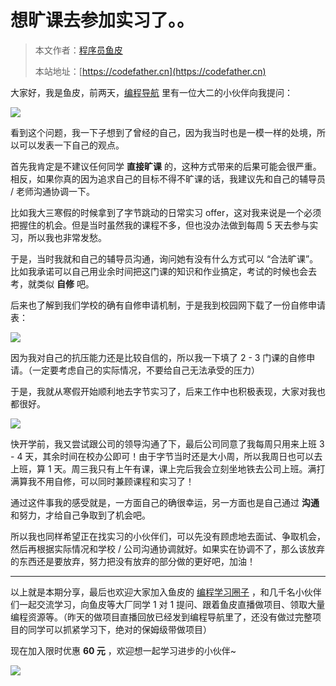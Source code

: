 # 想旷课去参加实习了。。

> 本文作者：[程序员鱼皮](https://yuyuanweb.feishu.cn/wiki/Abldw5WkjidySxkKxU2cQdAtnah)
>
> 本站地址：[https://codefather.cn](https://codefather.cn)

大家好，我是鱼皮，前两天，[编程导航](https://mp.weixin.qq.com/s?__biz=MzI1NDczNTAwMA==&mid=2247505617&idx=1&sn=73c5e2b1ad9b22d93e8fd6153199ab22&scene=21#wechat_redirect) 里有一位大二的小伙伴向我提问：

![](https://pic.yupi.icu/5563/202311070836530.png)

看到这个问题，我一下子想到了曾经的自己，因为我当时也是一模一样的处境，所以可以发表一下自己的观点。

首先我肯定是不建议任何同学 **直接旷课** 的，这种方式带来的后果可能会很严重。相反，如果你真的因为追求自己的目标不得不旷课的话，我建议先和自己的辅导员 / 老师沟通协调一下。

比如我大三寒假的时候拿到了字节跳动的日常实习 offer，这对我来说是一个必须把握住的机会。但是当时虽然我的课程不多，但也没办法做到每周 5 天去参与实习，所以我也非常发愁。

于是，当时我就和自己的辅导员沟通，询问她有没有什么方式可以 “合法旷课”。比如我承诺可以自己用业余时间把这门课的知识和作业搞定，考试的时候也会去考，就类似 **自修** 吧。

后来也了解到我们学校的确有自修申请机制，于是我到校园网下载了一份自修申请表：

![](https://pic.yupi.icu/5563/202311070836569.png)

因为我对自己的抗压能力还是比较自信的，所以我一下填了 2 - 3 门课的自修申请。（一定要考虑自己的实际情况，不要给自己无法承受的压力）

于是，我就从寒假开始顺利地去字节实习了，后来工作中也积极表现，大家对我也都很好。

![](https://pic.yupi.icu/5563/202311070836669.png)

快开学前，我又尝试跟公司的领导沟通了下，最后公司同意了我每周只用来上班 3 - 4 天，其余时间在校办公即可！由于字节当时还是大小周，所以我周日也可以去上班，算 1 天。周三我只有上午有课，课上完后我会立刻坐地铁去公司上班。满打满算我不用自修，可以同时兼顾课程和实习了！

通过这件事我的感受就是，一方面自己的确很幸运，另一方面也是自己通过 **沟通** 和努力，才给自己争取到了机会吧。

所以我也同样希望正在找实习的小伙伴们，可以先没有顾虑地去面试、争取机会，然后再根据实际情况和学校 / 公司沟通协调就好。如果实在协调不了，那么该放弃的东西还是要放弃，努力把没有放弃的部分做的更好吧，加油！



------


以上就是本期分享，最后也欢迎大家加入鱼皮的 [编程学习圈子](https://mp.weixin.qq.com/s?__biz=MzI1NDczNTAwMA==&mid=2247505617&idx=1&sn=73c5e2b1ad9b22d93e8fd6153199ab22&scene=21#wechat_redirect) ，和几千名小伙伴们一起交流学习，向鱼皮等大厂同学 1 对 1 提问、跟着鱼皮直播做项目、领取大量编程资源等。（昨天的做项目直播回放已经发到编程导航里了，还没有做过完整项目的同学可以抓紧学习下，绝对的保姆级带做项目）

现在加入限时优惠 **60 元** ，欢迎想一起学习进步的小伙伴~

![](https://pic.yupi.icu/5563/202311070836816.png)
